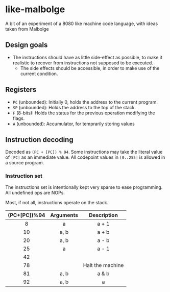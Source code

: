 # like-malbolge
A bit of an experiment of a 8080 like machine code language, with ideas taken from Malbolge
## Design goals
* The instructions should have as little side-effect as possible, to make it realistic to recover from instructions not supposed to be executed.
  * The side effects should be accessible, in order to make use of the current condition.

## Registers
* `PC` (unbounded): Initially 0, holds the address to the current program.
* `SP` (unbounded): Holds the address to the top of the stack.
* `F` (8-bits): Holds the status for the previous operation modifying the flags.
* `A` (unbounded): Accumulator, for temprarily storing values

## Instruction decoding
Decoded as `(PC + [PC]) % 94`. Some instructions may take the literal value of `[PC]` as an immediate value. All codepoint values in `[0..255]` is allowed in a source program.

### Instruction set
The instructions set is intentionally kept very sparse to ease programming. All undefined ops are NOPs.

Most, if not all, instructions operate on the stack.

| (PC+[PC])%94 | Arguments | Description |
| :----------: | :-------: | :---------: |
|      8       |     a     |    a + 1    |
|      10      |   a, b    |    a + b    |
|      20      |   a, b    |    a - b    |
|      25      |     a     |    a - 1    |
|      42      | | |
|      78      |           | Halt the machine |
|      81      |   a, b    |    a & b    |
|      92      |   a, b    |    a | b    |
